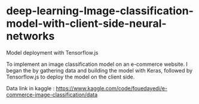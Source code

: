 # deep-learning-Image-classification-model-with-client-side-neural-networks
Model deployment with Tensorflow.js

To implement an image classification model on an e-commerce website.
I began the by gathering data and building the model with Keras, followed by Tensorflow.js to deploy the model on the client side.

Data link in kaggle :
https://www.kaggle.com/code/fouedayedi/e-commerce-image-classification/data
